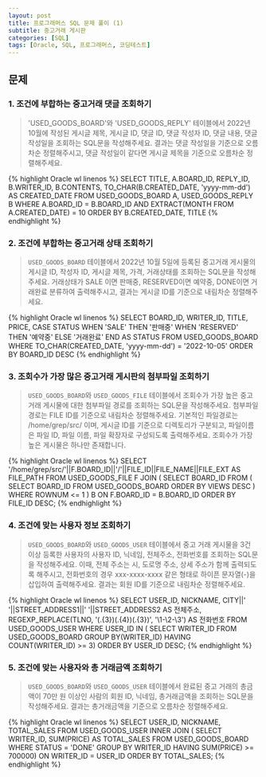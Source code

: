 ```yaml
---
layout: post
title: 프로그래머스 SQL 문제 풀이 (1)
subtitle: 중고거래 게시판
categories: [SQL]
tags: [Oracle, SQL, 프로그래머스, 코딩테스트]
---
```


## 문제


### 1. 조건에 부합하는 중고거래 댓글 조회하기

>'USED_GOODS_BOARD'와 'USED_GOODS_REPLY' 테이블에서 2022년 10월에 작성된 게시글 제목, 게시글 ID, 댓글 ID, 댓글 작성자 ID, 댓글 내용, 댓글 작성일을 조회하는 SQL문을 작성해주세요. 결과는 댓글 작성일을 기준으로 오름차순 정렬해주시고, 댓글 작성일이 같다면 게시글 제목을 기준으로 오름차순 정렬해주세요.

{% highlight Oracle wl linenos %}
SELECT TITLE, A.BOARD_ID, REPLY_ID, B.WRITER_ID, B.CONTENTS, TO_CHAR(B.CREATED_DATE, 'yyyy-mm-dd') AS CREATED_DATE
FROM USED_GOODS_BOARD A, USED_GOODS_REPLY B
WHERE A.BOARD_ID = B.BOARD_ID AND EXTRACT(MONTH FROM A.CREATED_DATE) = 10
ORDER BY B.CREATED_DATE, TITLE
{% endhighlight %}

### 2. 조건에 부합하는 중고거래 상태 조회하기

>`USED_GOODS_BOARD` 테이블에서 2022년 10월 5일에 등록된 중고거래 게시물의 게시글 ID, 작성자 ID, 게시글 제목, 가격, 거래상태를 조회하는 SQL문을 작성해주세요. 거래상태가 SALE 이면 판매중, RESERVED이면 예약중, DONE이면 거래완료 분류하여 출력해주시고, 결과는 게시글 ID를 기준으로 내림차순 정렬해주세요.

{% highlight Oracle wl linenos %}
SELECT BOARD_ID, WRITER_ID, TITLE, PRICE,
    CASE STATUS
        WHEN 'SALE'
            THEN '판매중'
        WHEN 'RESERVED'
            THEN '예약중'
        ELSE '거래완료'
        END
    AS STATUS
FROM USED_GOODS_BOARD
WHERE TO_CHAR(CREATED_DATE, 'yyyy-mm-dd') = '2022-10-05'
ORDER BY BOARD_ID DESC
{% endhighlight %}

### 3. 조회수가 가장 많은 중고거래 게시판의 첨부파일 조회하기

>`USED_GOODS_BOARD`와 `USED_GOODS_FILE` 테이블에서 조회수가 가장 높은 중고거래 게시물에 대한 첨부파일 경로를 조회하는 SQL문을 작성해주세요. 첨부파일 경로는 FILE ID를 기준으로 내림차순 정렬해주세요. 기본적인 파일경로는 /home/grep/src/ 이며, 게시글 ID를 기준으로 디렉토리가 구분되고, 파일이름은 파일 ID, 파일 이름, 파일 확장자로 구성되도록 출력해주세요. 조회수가 가장 높은 게시물은 하나만 존재합니다.

{% highlight Oracle wl linenos %}
SELECT '/home/grep/src/'||F.BOARD_ID||'/'||FILE_ID||FILE_NAME||FILE_EXT AS FILE_PATH
FROM USED_GOODS_FILE F
JOIN (
    SELECT BOARD_ID
    FROM (
        SELECT BOARD_ID
        FROM USED_GOODS_BOARD
        ORDER BY VIEWS DESC
    )
    WHERE ROWNUM <= 1
) B ON F.BOARD_ID = B.BOARD_ID
ORDER BY FILE_ID DESC;
{% endhighlight %}

### 4. 조건에 맞는 사용자 정보 조회하기

>`USED_GOODS_BOARD`와 `USED_GOODS_USER` 테이블에서 중고 거래 게시물을 3건 이상 등록한 사용자의 사용자 ID, 닉네임, 전체주소, 전화번호를 조회하는 SQL문을 작성해주세요. 이때, 전체 주소는 시, 도로명 주소, 상세 주소가 함께 출력되도록 해주시고, 전화번호의 경우 xxx-xxxx-xxxx 같은 형태로 하이픈 문자열(-)을 삽입하여 출력해주세요. 결과는 회원 ID를 기준으로 내림차순 정렬해주세요.

{% highlight Oracle wl linenos %}
SELECT USER_ID, NICKNAME,
    CITY||' '||STREET_ADDRESS1||' '||STREET_ADDRESS2 AS 전체주소,
    REGEXP_REPLACE(TLNO, '(.{3})(.{4})(.{3})', '\1-\2-\3') AS 전화번호
FROM USED_GOODS_USER
WHERE USER_ID IN (
    SELECT WRITER_ID
    FROM USED_GOODS_BOARD
    GROUP BY(WRITER_ID)
    HAVING COUNT(WRITER_ID) >= 3)
ORDER BY USER_ID DESC;
{% endhighlight %}

### 5. 조건에 맞는 사용자와 총 거래금액 조회하기

>`USED_GOODS_BOARD`와 `USED_GOODS_USER` 테이블에서 완료된 중고 거래의 총금액이 70만 원 이상인 사람의 회원 ID, 닉네임, 총거래금액을 조회하는 SQL문을 작성해주세요. 결과는 총거래금액을 기준으로 오름차순 정렬해주세요.


{% highlight Oracle wl linenos %}
SELECT USER_ID, NICKNAME, TOTAL_SALES
FROM USED_GOODS_USER
INNER JOIN (
    SELECT WRITER_ID, SUM(PRICE) AS TOTAL_SALES
    FROM USED_GOODS_BOARD
    WHERE STATUS = 'DONE'
    GROUP BY WRITER_ID
    HAVING SUM(PRICE) >= 700000)
    ON WRITER_ID = USER_ID
ORDER BY TOTAL_SALES;
{% endhighlight %}
